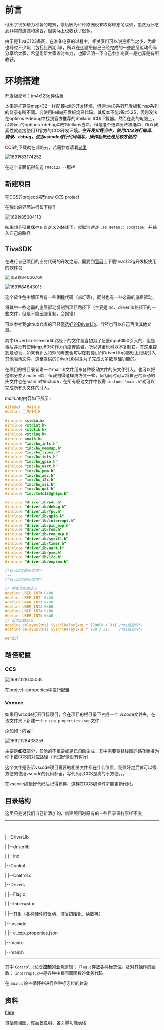 # 前言

付出了很多精力准备的电赛，最后因为种种原因没有取得理想的成绩，虽然为此感到非常的遗憾和痛苦，但实际上也收获了很多。

由于是TivaC123备赛，在准备电赛的过程中，相关资料可以说是相当之少，为此也踩过不少坑（包括比赛期间），所以在这里把自己已经完成的一些底层驱动代码分享给大家，希望能帮大家省时省力，也算证明一下自己参加电赛一趟也算是有所收获。

# 环境搭建

开发板型号：tm4c123g评估板

本来是打算像msp432一样配置keil的开发环境，但是tivaC系列开发板和msp系列的烧录有所不同。若使用keil向开发板烧录代码，其版本不能超过5.25，否则没法在options->debug中找到官方推荐的Stellaris ICDI下载器。然而在我的电脑上，尽管keil的options->debug中有Stellaris选项，但是这个选项无法被选中，所以我索性就直接使用TI官方的CCS开发环境。***在开发实践当中，使用CCS进行编译、烧录、debug，使用vscode进行代码编写，操作起来还是比较方便的***

CCS的下载就在此略去，若需参考请看[这里](https://blog.csdn.net/qq_36788698/article/details/82913956)

![1691983174252](image/前言与环境搭建/1691983174252.png)

在这个界面记得勾选 `TM4C12x···`那栏

## 新建项目

在CCS的project栏选new CCS project

在弹出的界面进行如下操作

![1691985004113](image/前言与环境搭建/1691985004113.png)

如果想将项目保存在自定义的路径下，就取消选定 `use default location`，并输入自己的路径

## TivaSDK

在进行自己项目的业务代码的开发之前，需要到[官网](https://www.ti.com/tool/SW-TM4C#downloads)上下载tivac123g开发板使用的软件包

![1691984606760](image/前言与环境搭建/1691984606760.png)

![1691984643015](image/前言与环境搭建/1691984643015.png)

这个软件包中解压后有一些例程代码（点灯等），同时也有一些必需的底层驱动。

将其中一些必需的底层驱动复制到项目路径下（主要是inc、driverlib路径下的一些文件，但是不能无脑复制，会报错）

可以参考我github仓库的已经[筛选好的DriverLib](https://github.com/RiverUp/TivaCSummary/tree/main/TivaTemplate/DriverLib)。当然也可以自己百度其他文章。

其中DriverLib->sensorlib路径下的文件是当初为了配置mpu6050引入的，但是事后并没有使用mpu6050作为角度传感器，所以这里也可以不复制它。在这里提到是想说，如果有什么特殊的需要也可以在我提供的DriverLib的基础上继续引入其他驱动文件，这里提供的DriverLib只是为了完成大多数基础功能的。

在项目的根目录新建一个main.h文件用来各种驱动文件的头文件引入。也可以把这部分放入main.c中，但我觉得这样更方便一些，因为同时可以将自己的驱动的头文件也在main.h中include，在所有驱动文件中仅需 `include "main.h"`就可以完成所有头文件的引入。

*main.h*的内容如下所示：

```c
#ifndef __MAIN_H
#define __MAIN_H

#include <stdio.h>
#include <stdint.h>
#include <stdlib.h>
#include <string.h>
#include <math.h>
#include "inc/hw_ints.h"
#include "inc/hw_memmap.h"
#include "inc/hw_types.h"
#include "inc/hw_ints.h"
#include "inc/hw_gpio.h"
#include "inc/hw_uart.h"
#include "inc/hw_pwm.h"
#include "inc/hw_adc.h"
#include "inc/hw_i2c.h"
#include "inc/hw_ssi.h"
#include "inc/hw_qei.h"
#include "inc/tm4c123gh6pm.h"

#include "driverlib/adc.h"
#include "driverlib/debug.h"
#include "driverlib/fpu.h"
#include "driverlib/gpio.h"
#include "driverlib/interrupt.h"
#include "driverlib/pin_map.h"
#include "driverlib/rom.h"
#include "driverlib/rom_map.h"
#include "driverlib/sysctl.h"
#include "driverlib/timer.h"
#include "driverlib/uart.h"
#include "driverlib/pwm.h"
#include "driverlib/i2c.h"
#include "driverlib/eeprom.h"

/*自己定义的头文件*/
···
/*自己定义的头文件*/

// 中断优先级定义
#define USER_INT0 0x00
#define USER_INT1 0x20
#define USER_INT2 0x40
#define USER_INT3 0x60
#define USER_INT4 0x80
#define USER_INT5 0xA0
// 延时函数定义
#define delayms(xms) SysCtlDelay(xms * (80000 / 3)) /*ms级延时*/
#define delayus(xus) SysCtlDelay(xus * (80 / 3))    /*us级延时*/

#endif

```

## 路径配置

### CCS

![1692028145030](image/前言与环境搭建/1692028145030.png)

在project->properties中进行配置

### Vscode

如果用vscode打开目标项目，会在项目的根目录下生成一个.vscode文件夹，在该文件夹下新建一个 `c_cpp_properties.json`文件

添加如下内容：

![1692028433259](image/前言与环境搭建/1692028433259.png)

主要是**红框**部分，其他的不重要或是已自动生成，其中需要将绿线画的路径替换为你下载CCS的对应路径（不过好像没有也行）

这个文件是告诉vscode项目需要的相关文件都在什么位置，配置好之后就可以很方便的使用vscode的代码补全，写代码用CCS是真的不方便。。。

在vscode编辑好代码后记得保存，这样在CCS编译时才能更新代码。

## 目录结构

这里只是说我们自己新添加的，新建项目时原有的一些目录保持原样不变

---

.

|--DriverLib

|	|--driverlib

|	|--inc

|--Control

|	|--Control.c

|--Drivers

|	|--Flag.c

|	|--Interrupt.c

|	|--其他（各种硬件的驱动，包括初始化、读数等）

|--.vscode

|	|--c_cpp_properties.json

|--main.c

|--main.h

---

其中 `Control.c`负责**控制**的业务逻辑； `Flag.c`存放各种标志位，及对其操作的函数； `Interrupt.c`中是各种中断回调函数的业务代码

在 `main.c`的主循环中进行各种标志位的轮询

## 资料

[here](https://github.com/RiverUp/TivaCSummary/tree/main/Resource)

包括原理图、库函数说明、各引脚功能表格
